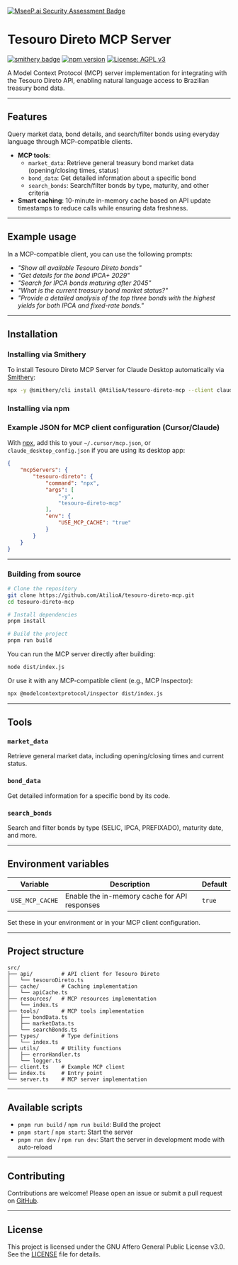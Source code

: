 [![MseeP.ai Security Assessment Badge](https://mseep.net/pr/atilioa-tesouro-direto-mcp-badge.png)](https://mseep.ai/app/atilioa-tesouro-direto-mcp)

# Tesouro Direto MCP Server

[![smithery badge](https://smithery.ai/badge/@AtilioA/tesouro-direto-mcp)](https://smithery.ai/server/@AtilioA/tesouro-direto-mcp)
[![npm version](https://img.shields.io/npm/v/tesouro-direto-mcp.svg)](https://www.npmjs.com/package/tesouro-direto-mcp)
[![License: AGPL v3](https://img.shields.io/badge/License-AGPL%20v3-blue.svg)](LICENSE)

A Model Context Protocol (MCP) server implementation for integrating with the Tesouro Direto API, enabling natural language access to Brazilian treasury bond data.

---

## Features

Query market data, bond details, and search/filter bonds using everyday language through MCP-compatible clients.

- **MCP tools**:
  - `market_data`: Retrieve general treasury bond market data (opening/closing times, status)
  - `bond_data`: Get detailed information about a specific bond
  - `search_bonds`: Search/filter bonds by type, maturity, and other criteria
- **Smart caching**: 10-minute in-memory cache based on API update timestamps to reduce calls while ensuring data freshness.

---

## Example usage

In a MCP-compatible client, you can use the following prompts:

- *"Show all available Tesouro Direto bonds"*
- *"Get details for the bond IPCA+ 2029"*
- *"Search for IPCA bonds maturing after 2045"*
- *"What is the current treasury bond market status?"*
- *"Provide a detailed analysis of the top three bonds with the highest yields for both IPCA and fixed-rate bonds."*

---

## Installation

### Installing via Smithery

To install Tesouro Direto MCP Server for Claude Desktop automatically via [Smithery](https://smithery.ai/server/@AtilioA/tesouro-direto-mcp):

```bash
npx -y @smithery/cli install @AtilioA/tesouro-direto-mcp --client claude
```

### Installing via npm

### Example JSON for MCP client configuration (Cursor/Claude)

With [npx](https://docs.npmjs.com/cli/commands/npx), add this to your `~/.cursor/mcp.json`, or `claude_desktop_config.json` if you are using its desktop app:

```json
{
    "mcpServers": {
        "tesouro-direto": {
            "command": "npx",
            "args": [
                "-y",
                "tesouro-direto-mcp"
            ],
            "env": {
                "USE_MCP_CACHE": "true"
            }
        }
    }
}
```

---

### Building from source

```bash
# Clone the repository
git clone https://github.com/AtilioA/tesouro-direto-mcp.git
cd tesouro-direto-mcp

# Install dependencies
pnpm install

# Build the project
pnpm run build
```

You can run the MCP server directly after building:

```bash
node dist/index.js
```

Or use it with any MCP-compatible client (e.g., MCP Inspector):

```bash
npx @modelcontextprotocol/inspector dist/index.js
```

---

## Tools

### `market_data`

Retrieve general market data, including opening/closing times and current status.

### `bond_data`

Get detailed information for a specific bond by its code.

### `search_bonds`

Search and filter bonds by type (SELIC, IPCA, PREFIXADO), maturity date, and more.

---

## Environment variables

| Variable         | Description                                 | Default |
|------------------|---------------------------------------------|---------|
| `USE_MCP_CACHE`  | Enable the in-memory cache for API responses| `true`  |

Set these in your environment or in your MCP client configuration.

---

## Project structure

```
src/
├── api/         # API client for Tesouro Direto
│   └── tesouroDireto.ts
├── cache/       # Caching implementation
│   └── apiCache.ts
├── resources/   # MCP resources implementation
│   └── index.ts
├── tools/       # MCP tools implementation
│   ├── bondData.ts
│   ├── marketData.ts
│   └── searchBonds.ts
├── types/       # Type definitions
│   └── index.ts
├── utils/       # Utility functions
│   ├── errorHandler.ts
│   └── logger.ts
├── client.ts    # Example MCP client
├── index.ts     # Entry point
└── server.ts    # MCP server implementation
```

---

## Available scripts

- `pnpm run build` / `npm run build`: Build the project
- `pnpm start` / `npm start`: Start the server
- `pnpm run dev` / `npm run dev`: Start the server in development mode with auto-reload

---

## Contributing

Contributions are welcome! Please open an issue or submit a pull request on [GitHub](https://github.com/AtilioA/tesouro-direto-mcp).

---

## License

This project is licensed under the GNU Affero General Public License v3.0. See the [LICENSE](LICENSE) file for details.
